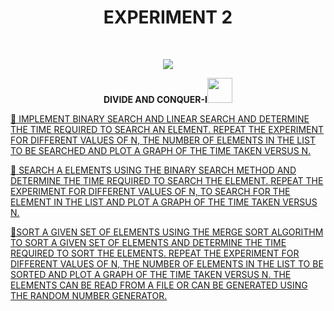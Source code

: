 <h1 align="center">EXPERIMENT 2</h1>
<!-- PROJECT LOGO -->
<br />
<p align="center">
  <a href="https://github.com/DHANOLA/CLASS-NOTIX/edit/root/SEMESTER%203/DESIGN%20AND%20ANALYSIS%20OF%20ALGORITHMS%20LAB/EXPERIMENT%202">
    <img src="https://media.giphy.com/media/efC0bBIS3G2FmgnJGU/giphy.gif" >
  </a>

  

  <p align="center">
  <b> DIVIDE AND CONQUER-I<img src="https://media.giphy.com/media/ducsQFMyHcdiTeIcuD/giphy.gif" width="40" height="40" /></b>
    <br />
   
  </p>
</p>



   <a href="https://github.com/DHANOLA/CLASS-NOTIX/blob/root/SEMESTER%203/DESIGN%20AND%20ANALYSIS%20OF%20ALGORITHMS%20LAB/EXPERIMENT%202/QUESTION%20NO%201.c" style="color: ">💠 IMPLEMENT BINARY SEARCH AND LINEAR SEARCH AND DETERMINE THE TIME REQUIRED TO SEARCH AN ELEMENT. REPEAT THE EXPERIMENT FOR DIFFERENT VALUES OF N, THE NUMBER OF ELEMENTS IN THE LIST TO BE SEARCHED AND PLOT A GRAPH OF THE TIME TAKEN VERSUS N. </a><br />
  

<a href="https://github.com/DHANOLA/CLASS-NOTIX/blob/root/SEMESTER%203/DESIGN%20AND%20ANALYSIS%20OF%20ALGORITHMS%20LAB/EXPERIMENT%202/QUESTION%20NO%202.c" style="color: ">💠 SEARCH A ELEMENTS USING THE BINARY SEARCH METHOD AND DETERMINE THE TIME REQUIRED TO SEARCH THE ELEMENT. REPEAT THE EXPERIMENT FOR DIFFERENT VALUES OF N, TO SEARCH FOR THE ELEMENT IN THE LIST AND PLOT A GRAPH OF THE TIME TAKEN VERSUS N.</a><br /> 

<a href="https://github.com/DHANOLA/CLASS-NOTIX/blob/root/SEMESTER%203/DESIGN%20AND%20ANALYSIS%20OF%20ALGORITHMS%20LAB/EXPERIMENT%202/QUESTION%20NO%203.c" style="color: ">💠SORT A GIVEN SET OF ELEMENTS USING THE MERGE SORT ALGORITHM TO SORT A GIVEN SET OF ELEMENTS AND DETERMINE THE TIME REQUIRED TO SORT THE ELEMENTS. REPEAT THE EXPERIMENT FOR DIFFERENT VALUES OF N, THE NUMBER OF ELEMENTS IN THE LIST TO BE SORTED AND PLOT A GRAPH
OF THE TIME TAKEN VERSUS N. THE ELEMENTS CAN BE READ FROM A FILE OR CAN BE GENERATED USING THE RANDOM NUMBER GENERATOR.</a><br />

 
 
 
 
 
 
 
